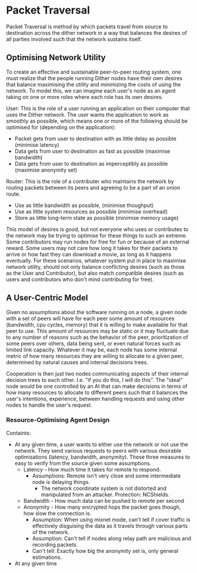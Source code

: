 # Packet Traversal

Packet Traversal is method by which packets travel from source to destination across the dither network in a way that balances the desires of all parties involved such that the network sustains itself.

## Optimising Network Utility

To create an effective and sustainable peer-to-peer routing system, one must realize that the people running Dither nodes have their own desires that balance maximising the utility and minimizing the costs of using the network. To model this, we can imagine each user's node as an agent taking on one or more roles where each role has its own desires.

User: This is the role of a user running an application on their computer that uses the Dither network. The user wants the application to work as smoothly as possible, which means one or more of the following should be optimised for (depending on the application):
 - Packet gets from user to destination with as little delay as possible (minimise latency)
 - Data gets from user to destination as fast as possible (maximise bandwidth)
 - Data gets from user to destination as imperceptibly as possible (maximise anonymity set)

Router: This is the role of a contributer who maintains the network by routing packets between its peers and agreeing to be a part of an onion route.
 - Use as little bandwidth as possible, (minimise thoughput)
 - Use as little system resources as possible (minimise overhead)
 - Store as little long-term state as possible (minimise memory usage)

This model of desires is good, but not everyone who uses or contributes to the network may be trying to optimise for these things to such an extreme. Some contributors may run nodes for free for fun or because of an external reward. Some users may not care how long it takes for their packets to arrive or how fast they can download a movie, as long as it happens eventually. For these scenarios, whatever system put in place to maximise network utility, should not only balance conflicting desires (such as those as the User and Contributor), but also match compatible desires (such as users and contributors who don't mind contributing for free). 

## A User-Centric Model

Given no assumptions about the software running on a node, a given node with a set of peers will have for each peer some amount of resources (bandwidth, cpu cycles, memory) that it is willing to make available for that peer to use. This amount of resources may be static or it may fluctuate due to any number of reasons such as the behavior of the peer, prioritization of some peers over others, data being sent, or even natural forces such as limited link capacity. Whatever it may be, each node has some internal metric of how many resources they are willing to allocate to a given peer, determined by natural causes and internal decisions trees.

Cooperation is then just two nodes communicating aspects of their internal decision trees to each other. I.e. "if you do this, I will do this". The "ideal" node would be one controlled by an AI that can make decisions in terms of how many resources to allocate to different peers such that it balances the user's intentions, experience, between handling requests and using other nodes to handle the user's request.

### Resource-Optimising Agent Design

Containts:
 - At any given time, a user wants to either use the network or not use the network. They send various requests to peers with various desirable optimisations (latency, bandwidth, anonymity). These three measures to easy to verify from the source given some assumptions.
   - Latency - How much time it takes for remote to respond.
     - Assumptions: Remote isn't very close and some intermediate node is delaying things.
       - The network coordinate system is not distorted and manipulated from an attacker. Protection: NCShields.
   - Bandwidth - How much data can be pushed to remote per second
   - Anonymity - How many encrypted hops the packet goes though, how slow the connection is.
     - Assumption: When using mixnet mode, can't tell if cover traffic is effectively disguising the data as it travels through various parts of the network.
     - Assumption: Can't tell if nodes along relay path are malicious and recording packets.
     - Can't tell: Exactly how big the anonymity set is, only general estimations.
 - At any given time